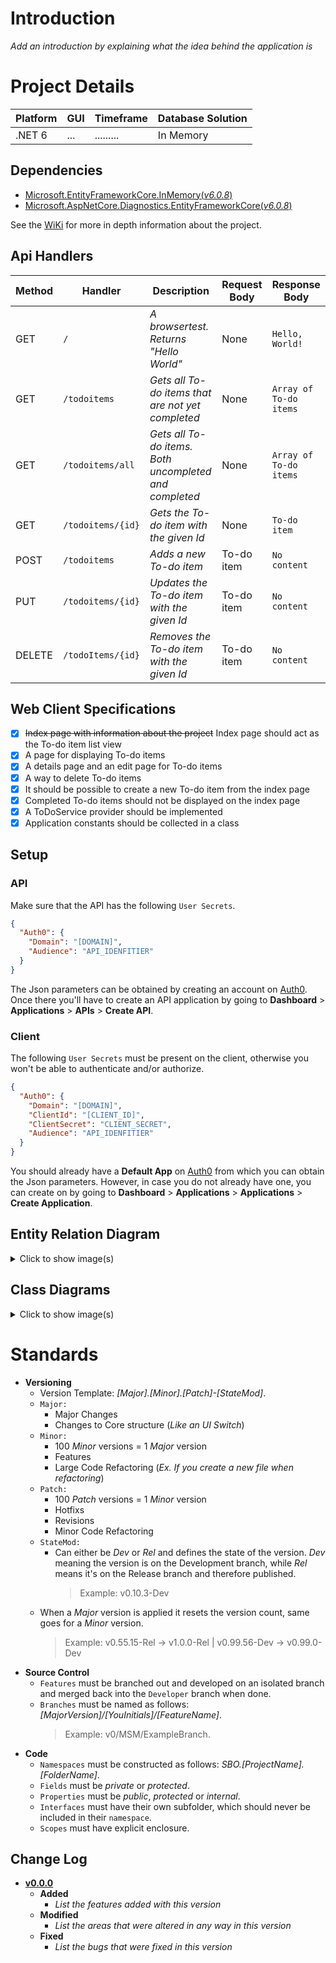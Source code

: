 # Introduction
_Add an introduction by explaining what the idea behind the application is_

# Project Details
| Platform | GUI | Timeframe | Database Solution |
|----------|-----|-----------|-------------------|
| .NET 6 | ... | ......... | In Memory |

## Dependencies
- [Microsoft.EntityFrameworkCore.InMemory(_v6.0.8_)](https://www.nuget.org/packages/Microsoft.EntityFrameworkCore.InMemory/6.0.8)
- [Microsoft.AspNetCore.Diagnostics.EntityFrameworkCore(_v6.0.8_)](https://www.nuget.org/packages/Microsoft.AspNetCore.Diagnostics.EntityFrameworkCore/6.0.8)

See the [WiKi](Insert_WiKi_Link_Here) for more in depth information about the project.

## Api Handlers
| Method | Handler           | Description                                          | Request Body | Response Body          |
|--------|-------------------|------------------------------------------------------|--------------|------------------------|
| GET    | `/`               | _A browsertest. Returns "Hello World"_                 | None         | `Hello, World!`        |
| GET    | `/todoitems`      | _Gets all To-do items that are not yet completed_      | None         | `Array of To-do items` |
| GET    | `/todoitems/all`  | _Gets all To-do items. Both uncompleted and completed_ | None         | `Array of To-do items` |
| GET    | `/todoitems/{id}` | _Gets the To-do item with the given Id_                | None         | `To-do item`           |
| POST   | `/todoitems`      | _Adds a new To-do item_                                | To-do item   | `No content`           |
| PUT    | `/todoitems/{id}` | _Updates the To-do item with the given Id_             | To-do item   | `No content`           |
| DELETE | `/todoItems/{id}` | _Removes the To-do item with the given Id_             | To-do item   | `No content`           |

## Web Client Specifications
- [X] ~~Index page with information about the project~~ Index page should act as the To-do item list view
- [X] A page for displaying To-do items
- [X] A details page and an edit page for To-do items
- [X] A way to delete To-do items
- [X] It should be possible to create a new To-do item from the index page
- [X] Completed To-do items should not be displayed on the index page
- [X] A ToDoService provider should be implemented
- [X] Application constants should be collected in a class

## Setup
### API
Make sure that the API has the following `User Secrets`.

```json
{
  "Auth0": {
    "Domain": "[DOMAIN]",
    "Audience": "API_IDENFITIER"
  }
}
```
The Json parameters can be obtained by creating an account on [Auth0](https://auth0.com/).
Once there you'll have to create an API application by going to 
**Dashboard** > **Applications** > **APIs** > **Create API**.

### Client
The following `User Secrets` must be present on the client,
otherwise you won't be able to authenticate and/or authorize.

```json
{
  "Auth0": {
    "Domain": "[DOMAIN]",
    "ClientId": "[CLIENT_ID]",
    "ClientSecret": "CLIENT_SECRET",
    "Audience": "API_IDENFITIER"
  }
}
```
You should already have a **Default App** on [Auth0](https://auth0.com/)
from which you can obtain the Json parameters. However, in case you do not
already have one, you can create on by going to
**Dashboard** > **Applications** > **Applications** > **Create Application**.

## Entity Relation Diagram
<details><summary>Click to show image(s)</summary>
![image](**Insert-Image**)
</details>

## Class Diagrams
<details><summary>Click to show image(s)</summary>
![image](**Insert-Image**)
</details>

# Standards
- **Versioning**
  - Version Template: _[_Major_].[_Minor_].[_Patch_]-[StateMod]_.
  - `Major:`
    - Major Changes
    - Changes to Core structure (_Like an UI Switch_)
  - `Minor:`
    - 100 _Minor_ versions = 1 _Major_ version
    - Features
    - Large Code Refactoring (_Ex. If you create a new file when refactoring_)
  - `Patch:`
    - 100 _Patch_ versions = 1 _Minor_ version
    - Hotfixs
    - Revisions
    - Minor Code Refactoring
  - `StateMod:`
    - Can either be _Dev_ or _Rel_ and defines the state of the version. _Dev_ meaning the version is on the Development branch, while _Rel_ means it's on the Release branch and therefore published.
      > Example: v0.10.3-Dev
  - When a _Major_ version is applied it resets the version count, same goes for a _Minor_ version.
      > Example: v0.55.15-Rel -> v1.0.0-Rel | v0.99.56-Dev -> v0.99.0-Dev
- **Source Control**
    - `Features` must be branched out and developed on an isolated branch and merged back into the `Developer` branch when done.
    - `Branches` must be named as follows: *[MajorVersion]/[YouInitials]/[FeatureName]*.
      > Example: v0/MSM/ExampleBranch.
- **Code**
  - `Namespaces` must be constructed as follows: _SBO.[ProjectName].[FolderName]_.
  - `Fields` must be _private_ or _protected_.
  - `Properties` must be _public_, _protected_ or _internal_.
  - `Interfaces` must have their own subfolder, which should never be included in their `namespace`.
  - `Scopes` must have explicit enclosure.

## Change Log
 - **[v0.0.0](LinkToGitLabTag)**
   - **Added**
     - _List the features added with this version_
   - **Modified**
     - _List the areas that were altered in any way in this version_
   - **Fixed**
     - _List the bugs that were fixed in this version_